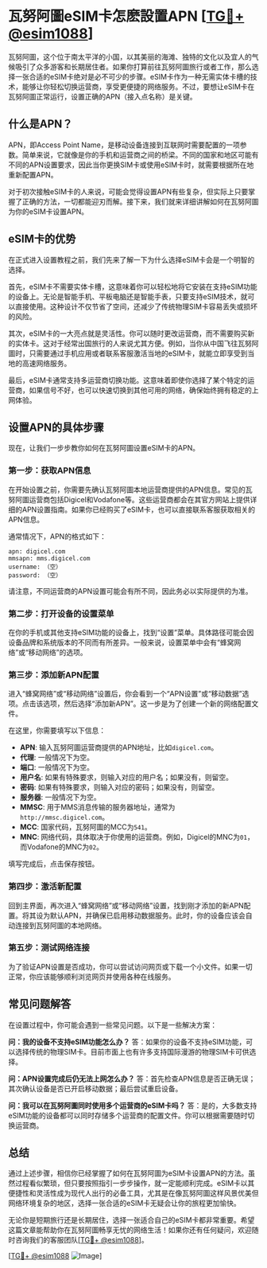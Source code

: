 # 瓦努阿圖eSIM卡怎麽設置APN [[TG💪+ @esim1088](https://t.me/s/esim1088)]

瓦努阿圖，这个位于南太平洋的小国，以其美丽的海滩、独特的文化以及宜人的气候吸引了众多游客和长期居住者。如果你打算前往瓦努阿圖旅行或者工作，那么选择一张合适的eSIM卡绝对是必不可少的步骤。eSIM卡作为一种无需实体卡槽的技术，能够让你轻松切换运营商，享受更便捷的网络服务。不过，要想让eSIM卡在瓦努阿圖正常运行，设置正确的APN（接入点名称）是关键。

## 什么是APN？

APN，即Access Point Name，是移动设备连接到互联网时需要配置的一项参数。简单来说，它就像是你的手机和运营商之间的桥梁。不同的国家和地区可能有不同的APN设置要求，因此当你更换SIM卡或使用eSIM卡时，就需要根据所在地重新配置APN。

对于初次接触eSIM卡的人来说，可能会觉得设置APN有些复杂，但实际上只要掌握了正确的方法，一切都能迎刃而解。接下来，我们就来详细讲解如何在瓦努阿圖为你的eSIM卡设置APN。

## eSIM卡的优势

在正式进入设置教程之前，我们先来了解一下为什么选择eSIM卡会是一个明智的选择。

首先，eSIM卡不需要实体卡槽，这意味着你可以轻松地将它安装在支持eSIM功能的设备上。无论是智能手机、平板电脑还是智能手表，只要支持eSIM技术，就可以直接使用。这种设计不仅节省了空间，还减少了传统物理SIM卡容易丢失或损坏的风险。

其次，eSIM卡的一大亮点就是灵活性。你可以随时更改运营商，而不需要购买新的实体卡。这对于经常出国旅行的人来说尤其方便。例如，当你从中国飞往瓦努阿圖时，只需要通过手机应用或者联系客服激活当地的eSIM卡，就能立即享受到当地的高速网络服务。

最后，eSIM卡通常支持多运营商切换功能。这意味着即使你选择了某个特定的运营商，如果信号不好，也可以快速切换到其他可用的网络，确保始终拥有稳定的上网体验。

## 设置APN的具体步骤

现在，让我们一步步教你如何在瓦努阿圖设置eSIM卡的APN。

### 第一步：获取APN信息

在开始设置之前，你需要先确认瓦努阿圖本地运营商提供的APN信息。常见的瓦努阿圖运营商包括Digicel和Vodafone等。这些运营商都会在其官方网站上提供详细的APN设置指南。如果你已经购买了eSIM卡，也可以直接联系客服获取相关的APN信息。

通常情况下，APN的格式如下：
```
apn: digicel.com
mmsapn: mms.digicel.com
username: （空）
password: （空）
```
请注意，不同运营商的APN设置可能会有所不同，因此务必以实际提供的为准。

### 第二步：打开设备的设置菜单

在你的手机或其他支持eSIM功能的设备上，找到“设置”菜单。具体路径可能会因设备品牌和系统版本的不同而有所差异。一般来说，设置菜单中会有“蜂窝网络”或“移动网络”的选项。

### 第三步：添加新APN配置

进入“蜂窝网络”或“移动网络”设置后，你会看到一个“APN设置”或“移动数据”选项。点击该选项，然后选择“添加新APN”。这一步是为了创建一个新的网络配置文件。

在这里，你需要填写以下信息：

- **APN**: 输入瓦努阿圖运营商提供的APN地址，比如`digicel.com`。
- **代理**: 一般情况下为空。
- **端口**: 一般情况下为空。
- **用户名**: 如果有特殊要求，则输入对应的用户名；如果没有，则留空。
- **密码**: 如果有特殊要求，则输入对应的密码；如果没有，则留空。
- **服务器**: 一般情况下为空。
- **MMSC**: 用于MMS消息传输的服务器地址，通常为`http://mmsc.digicel.com`。
- **MCC**: 国家代码，瓦努阿圖的MCC为`541`。
- **MNC**: 网络代码，具体取决于你使用的运营商。例如，Digicel的MNC为`01`，而Vodafone的MNC为`02`。

填写完成后，点击保存按钮。

### 第四步：激活新配置

回到主界面，再次进入“蜂窝网络”或“移动网络”设置，找到刚才添加的新APN配置。将其设为默认APN，并确保已启用移动数据服务。此时，你的设备应该会自动连接到瓦努阿圖的本地网络。

### 第五步：测试网络连接

为了验证APN设置是否成功，你可以尝试访问网页或下载一个小文件。如果一切正常，你应该能够顺利浏览网页并使用各种在线服务。

## 常见问题解答

在设置过程中，你可能会遇到一些常见问题。以下是一些解决方案：

**问：我的设备不支持eSIM功能怎么办？**
答：如果你的设备不支持eSIM功能，可以选择传统的物理SIM卡。目前市面上也有许多支持国际漫游的物理SIM卡可供选择。

**问：APN设置完成后仍无法上网怎么办？**
答：首先检查APN信息是否正确无误；其次确认设备是否已开启移动数据；最后尝试重启设备。

**问：我可以在瓦努阿圖同时使用多个运营商的eSIM卡吗？**
答：是的，大多数支持eSIM功能的设备都可以同时存储多个运营商的配置文件。你可以根据需要随时切换运营商。

## 总结

通过上述步骤，相信你已经掌握了如何在瓦努阿圖为eSIM卡设置APN的方法。虽然过程看似繁琐，但只要按照指引一步步操作，就一定能顺利完成。eSIM卡以其便捷性和灵活性成为现代人出行的必备工具，尤其是在像瓦努阿圖这样风景优美但网络环境复杂的地区，选择一张合适的eSIM卡无疑会让你的旅程更加愉快。

无论你是短期旅行还是长期居住，选择一张适合自己的eSIM卡都非常重要。希望这篇文章能帮助你在瓦努阿圖畅享无忧的网络生活！如果你还有任何疑问，欢迎随时咨询我们的客服团队[[TG💪+ @esim1088](https://t.me/s/esim1088)]。

[[TG💪+ @esim1088](https://t.me/s/esim1088) ![Image](https://i.postimg.cc/4NQfJmqS/Snipaste-2025-05-13-00-14-12.png)]